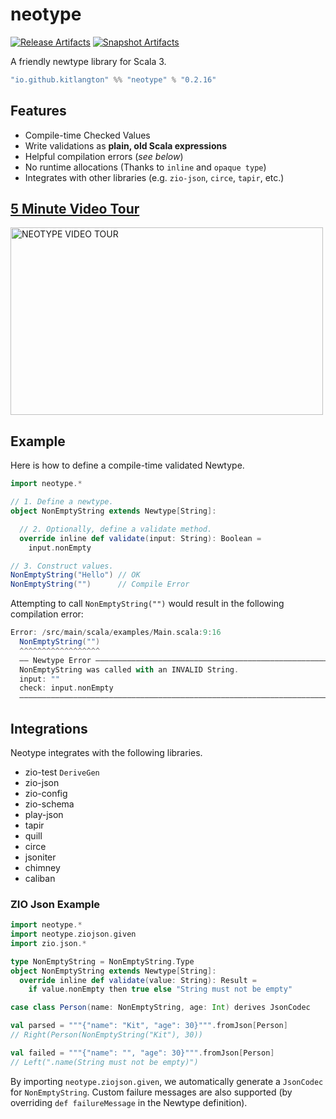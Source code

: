 # neotype

[![Release Artifacts][Badge-SonatypeReleases]][Link-SonatypeReleases]
[![Snapshot Artifacts][Badge-SonatypeSnapshots]][Link-SonatypeSnapshots]

[Badge-SonatypeReleases]: https://img.shields.io/nexus/r/https/oss.sonatype.org/io.github.kitlangton/neotype_3.svg "Sonatype Releases"
[Badge-SonatypeSnapshots]: https://img.shields.io/nexus/s/https/oss.sonatype.org/io.github.kitlangton/neotype_3.svg "Sonatype Snapshots"
[Link-SonatypeSnapshots]: https://oss.sonatype.org/content/repositories/snapshots/io/github/kitlangton/neotype_3/ "Sonatype Snapshots"
[Link-SonatypeReleases]: https://oss.sonatype.org/content/repositories/releases/io/github/kitlangton/neotype_3/ "Sonatype Releases"

A friendly newtype library for Scala 3.

```scala
"io.github.kitlangton" %% "neotype" % "0.2.16"
```

## Features

- Compile-time Checked Values
- Write validations as **plain, old Scala expressions**
- Helpful compilation errors (_see below_)
- No runtime allocations (Thanks to `inline` and `opaque type`)
- Integrates with other libraries (e.g. `zio-json`, `circe`, `tapir`, etc.)

## [5 Minute Video Tour](http://www.youtube.com/watch?v=6AxSX_WX7ek)

<a href="http://www.youtube.com/watch?v=6AxSX_WX7ek" title="NEOTYPE TOUR">
    <img src="https://img.youtube.com/vi/6AxSX_WX7ek/maxresdefault.jpg" alt="NEOTYPE VIDEO TOUR" width="500" height="300">
</a>

## Example

Here is how to define a compile-time validated Newtype.

```scala
import neotype.*

// 1. Define a newtype.
object NonEmptyString extends Newtype[String]:

  // 2. Optionally, define a validate method.
  override inline def validate(input: String): Boolean =
    input.nonEmpty

// 3. Construct values.
NonEmptyString("Hello") // OK
NonEmptyString("")      // Compile Error
```

Attempting to call `NonEmptyString("")` would result in the following compilation error:

```scala
Error: /src/main/scala/examples/Main.scala:9:16
  NonEmptyString("")
  ^^^^^^^^^^^^^^^^^^
  —— Newtype Error ——————————————————————————————————————————————————————————
  NonEmptyString was called with an INVALID String.
  input: ""
  check: input.nonEmpty
  ———————————————————————————————————————————————————————————————————————————
```

## Integrations

Neotype integrates with the following libraries.

- zio-test `DeriveGen`
- zio-json
- zio-config
- zio-schema
- play-json
- tapir
- quill
- circe
- jsoniter
- chimney
- caliban

### ZIO Json Example

```scala
import neotype.*
import neotype.ziojson.given
import zio.json.*

type NonEmptyString = NonEmptyString.Type
object NonEmptyString extends Newtype[String]:
  override inline def validate(value: String): Result =
    if value.nonEmpty then true else "String must not be empty"

case class Person(name: NonEmptyString, age: Int) derives JsonCodec

val parsed = """{"name": "Kit", "age": 30}""".fromJson[Person]
// Right(Person(NonEmptyString("Kit"), 30))

val failed = """{"name": "", "age": 30}""".fromJson[Person]
// Left(".name(String must not be empty)")
```

By importing `neotype.ziojson.given`, we automatically generate a `JsonCodec` for `NonEmptyString`. Custom
failure messages are also supported (by overriding `def failureMessage` in the Newtype definition).
